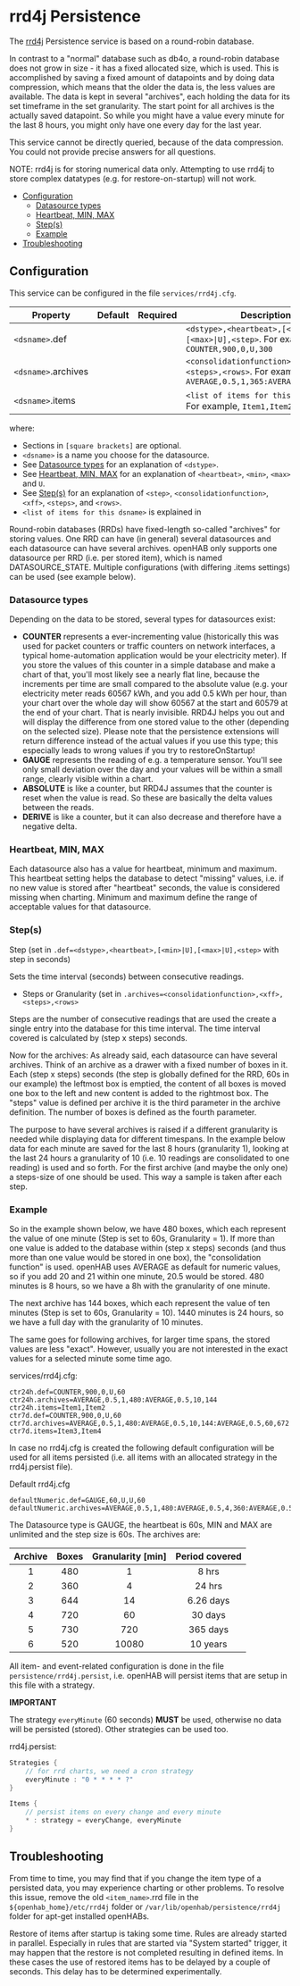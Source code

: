 # rrd4j Persistence

The [rrd4j](https://github.com/rrd4j/rrd4j) Persistence service is based on a round-robin database.

In contrast to a "normal" database such as db4o, a round-robin database does not grow in size - it has a fixed allocated size, which is used.
This is accomplished by saving a fixed amount of datapoints and by doing data compression, which means that the older the data is, the less values are available.
The data is kept in several "archives", each holding the data for its set timeframe in the set granularity.
The start point for all archives is the actually saved datapoint.
So while you might have a value every minute for the last 8 hours, you might only have one every day for the last year.

This service cannot be directly queried, because of the data compression. You could not provide precise answers for all questions. 

NOTE: rrd4j is for storing numerical data only.
Attempting to use rrd4j to store complex datatypes (e.g. for restore-on-startup) will not work.

<!-- MarkdownTOC -->

- [Configuration](#configuration)
    - [Datasource types](#datasource-types)
    - [Heartbeat, MIN, MAX](#heartbeat-min-max)
    - [Step\(s\)](#steps)
    - [Example](#example)
- [Troubleshooting](#troubleshooting)

<!-- /MarkdownTOC -->

## Configuration

This service can be configured in the file `services/rrd4j.cfg`.

| Property            | Default | Required | Description                                                  |
| ------------------- | ------- | :------: | ------------------------------------------------------------ |
| `<dsname>`.def      |         |          | `<dstype>,<heartbeat>,[<min>\|U],[<max>\|U],<step>`. For example, `COUNTER,900,0,U,300` |
| `<dsname>`.archives |         |          | `<consolidationfunction>,<xff>,<steps>,<rows>`. For example, `AVERAGE,0.5,1,365:AVERAGE,0.5,7,300` |
| `<dsname>`.items    |         |          | `<list of items for this dsname>`. For example, `Item1,Item2` |

where:

- Sections in `[square brackets]` are optional.
- `<dsname>` is a name you choose for the datasource.
- See [Datasource types](#datasource-types) for an explanation of `<dstype>`.
- See [Heartbeat, MIN, MAX](#heartbeat-min-max) for an explanation of `<heartbeat>`, `<min>`, `<max>` and `U`.
- See [Step\(s\)](#steps) for an explanation of `<step>`, `<consolidationfunction>`, `<xff>`, `<steps>`, and `<rows>`.
- `<list of items for this dsname>` is explained in

Round-robin databases (RRDs) have fixed-length so-called "archives" for storing values. 
One RRD can have (in general) several datasources and each datasource can have several archives. 
openHAB only supports one datasource per RRD (i.e. per stored item), which is named DATASOURCE_STATE.
Multiple configurations (with differing .items settings) can be used (see example below).

### Datasource types

Depending on the data to be stored, several types for datasources exist:

- **COUNTER** represents a ever-incrementing value (historically this was used for packet counters or traffic counters on network interfaces, a typical home-automation application would be your electricity meter). If you store the values of this counter in a simple database and make a chart of that, you'll most likely see a nearly flat line, because the increments per time are small compared to the absolute value (e.g. your electricity meter reads 60567 kWh, and you add 0.5 kWh per hour, than your chart over the whole day will show 60567 at the start and 60579 at the end of your chart. That is nearly invisible. RRD4J helps you out and will display the difference from one stored value to the other (depending on the selected size). Please note that the persistence extensions will return difference instead of the actual values if you use this type; this especially leads to wrong values if you try to restoreOnStartup!
- **GAUGE** represents the reading of e.g. a temperature sensor. You'll see only small deviation over the day and your values will be within a small range, clearly visible within a chart.
- **ABSOLUTE** is like a counter, but RRD4J assumes that the counter is reset when the value is read. So these are basically the delta values between the reads.
- **DERIVE** is like a counter, but it can also decrease and therefore have a negative delta.

### Heartbeat, MIN, MAX

Each datasource also has a value for heartbeat, minimum and maximum.
This heartbeat setting helps the database to detect "missing" values, i.e. if no new value is stored after "heartbeat" seconds, the value is considered missing when charting.
Minimum and maximum define the range of acceptable values for that datasource.

### Step(s)

Step (set in `.def=<dstype>,<heartbeat>,[<min>|U],[<max>|U],<step>` with step in seconds)

Sets the time interval (seconds) between consecutive readings.

- Steps or Granularity (set in `.archives=<consolidationfunction>,<xff>,<steps>,<rows>`

Steps are the number of consecutive readings that are used the create a single entry into the database for this time interval.
The time interval covered is calculated by (step x steps) seconds.

Now for the archives: As already said, each datasource can have several archives.
Think of an archive as a drawer with a fixed number of boxes in it.
Each (step x steps) seconds (the step is globally defined for the RRD, 60s in our example) the leftmost box is emptied, the content of all boxes is moved one box to the left and new content is added to the rightmost box.
The "steps" value is defined per archive it is the third parameter in the archive definition.
The number of boxes is defined as the fourth parameter.

The purpose to have several archives is raised if a different granularity is needed while displaying data for different timespans.
In the example below data for each minute are saved for the last 8 hours (granularity 1), looking at the last 24 hours a granularity of 10 (i.e. 10 readings are consolidated to one reading) is used and so forth.
For the first archive (and maybe the only one) a steps-size of one should be used.
This way a sample is taken after each step.

### Example

So in the example shown below, we have 480 boxes, which each represent the value of one minute (Step is set to 60s, Granularity = 1).
If more than one value is added to the database within (step x steps) seconds (and thus more than one value would be stored in one box), the "consolidation function" is used.
openHAB uses AVERAGE as default for numeric values, so if you add 20 and 21 within one minute, 20.5 would be stored.
480 minutes is 8 hours, so we have a 8h with the granularity of one minute.

The next archive has 144 boxes, which each represent the value of ten minutes (Step is set to 60s, Granularity = 10).
1440 minutes is 24 hours, so we have a full day with the granularity of 10 minutes.

The same goes for following archives, for larger time spans, the stored values are less "exact". 
However, usually you are not interested in the exact values for a selected minute some time ago.

services/rrd4j.cfg:

```
ctr24h.def=COUNTER,900,0,U,60
ctr24h.archives=AVERAGE,0.5,1,480:AVERAGE,0.5,10,144
ctr24h.items=Item1,Item2
ctr7d.def=COUNTER,900,0,U,60
ctr7d.archives=AVERAGE,0.5,1,480:AVERAGE,0.5,10,144:AVERAGE,0.5,60,672
ctr7d.items=Item3,Item4
```

In case no rrd4j.cfg is created the following default configuration will be used for all items persisted (i.e. all items with an allocated strategy in the rrd4j.persist file).

Default rrd4j.cfg

```
defaultNumeric.def=GAUGE,60,U,U,60
defaultNumeric.archives=AVERAGE,0.5,1,480:AVERAGE,0.5,4,360:AVERAGE,0.5,14,644:AVERAGE,0.5,60,720:AVERAGE,0.5,720,730:AVERAGE,0.5,10080,520
```

The Datasource type is GAUGE, the heartbeat is 60s, MIN and MAX are unlimited and the step size is 60s.
The archives are:

| Archive | Boxes | Granularity [min] | Period covered |
| :-----: | :---: | :---------------: | :------------: |
|    1    |  480  |         1         |     8 hrs      |
|    2    |  360  |         4         |     24 hrs     |
|    3    |  644  |        14         |   6.26 days    |
|    4    |  720  |        60         |    30 days     |
|    5    |  730  |        720        |    365 days    |
|    6    |  520  |       10080       |    10 years    |

All item- and event-related configuration is done in the file `persistence/rrd4j.persist`, i.e. openHAB will persist items that are setup in this file with a strategy. 

**IMPORTANT**

The strategy `everyMinute` (60 seconds) **MUST** be used, otherwise no data will be persisted (stored).
Other strategies can be used too.

rrd4j.persist:

```java
Strategies {
    // for rrd charts, we need a cron strategy
    everyMinute : "0 * * * * ?"
}

Items {
    // persist items on every change and every minute
    * : strategy = everyChange, everyMinute
}
```

## Troubleshooting

From time to time, you may find that if you change the item type of a persisted data, you may experience charting or other problems.
To resolve this issue, remove the old `<item_name>`.rrd file in the `${openhab_home}/etc/rrd4j` folder or `/var/lib/openhab/persistence/rrd4j` folder for apt-get installed openHABs.

Restore of items after startup is taking some time.
Rules are already started in parallel.
Especially in rules that are started via "System started" trigger, it may happen that the restore is not completed resulting in defined items.
In these cases the use of restored items has to be delayed by a couple of seconds.
This delay has to be determined experimentally.
